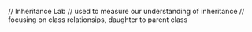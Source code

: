// Inheritance Lab
// used to measure our understanding of inheritance
// focusing on class relationsips, daughter to parent class
